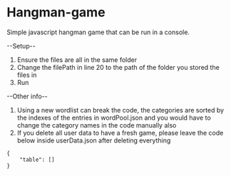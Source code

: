 # Hangman-game
Simple javascript hangman game that can be run in a console.

--Setup--
1. Ensure the files are all in the same folder
2. Change the filePath in line 20 to the path of the folder you stored the files in
3. Run

--Other info--
1. Using a new wordlist can break the code, the categories are sorted by the indexes of the entries in wordPool.json and you would have to change the category names in the code manually also
2. If you delete all user data to have a fresh game, please leave the code below inside userData.json after deleting everything
```
{
    "table": []
}
```
